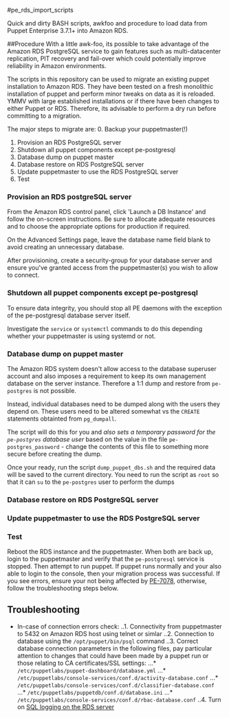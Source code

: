 #pe_rds_import_scripts

Quick and dirty BASH scripts, awkfoo and procedure to load data from Puppet 
Enterprise 3.7.1+ into Amazon RDS.

##Procedure
With a little awk-foo, its possible to take advantage of the Amazon RDS 
PostgreSQL service to gain features such as multi-datacenter replication, PIT
recovery and fail-over which could potentially improve reliability in Amazon
environments.

The scripts in this repository can be used to migrate an existing puppet 
installation to Amazon RDS.  They have been tested on a fresh monolithic 
installation of puppet and perform minor tweaks on data as it is reloaded. 
YMMV with large established installations or if there have been changes to 
either Puppet or RDS.  Therefore, its advisable to perform a dry run before 
committing to a migration.

The major steps to migrate are:
0. Backup your puppetmaster(!)
1. Provision an RDS PostgreSQL server
2. Shutdown all puppet components except pe-postgresql
3. Database dump on puppet master
4. Database restore on RDS PostgreSQL server
5. Update puppetmaster to use the RDS PostgreSQL server
6. Test

### Provision an RDS postgreSQL server
From the Amazon RDS control panel, click 'Launch a DB Instance' and follow the
on-screen instructions.  Be sure to allocate adequate resources and to choose
the appropriate options for production if required.

On the Advanced Settings page, leave the database name field blank to avoid 
creating an unnecessary database.

After provisioning, create a security-group for your database server and ensure
you've granted access from the puppetmaster(s) you wish to allow to connect.

### Shutdown all puppet components except pe-postgresql
To ensure data integrity, you should stop all PE daemons with the exception of
the pe-postgresql database server itself.

Investigate the `service` or `systemctl` commands to do this depending whether
your puppetmaster is using systemd or not.

### Database dump on puppet master
The Amazon RDS system doesn't allow access to the database superuser account 
and also imposes a requirement to keep its own management database on the 
server instance.  Therefore a 1:1 dump and restore from `pe-postgres` is not
possible.

Instead, individual databases need to be dumped along with the users they 
depend on.  These users need to be altered somewhat vs the `CREATE` statements
obtainted from `pg_dumpall`.  

The script will do this for you and *also sets a temporary password for the 
`pe-postgres` database user* based on the value in the file 
`pe-postgres_password` - change the contents of this file to something more
secure before creating the dump.

Once your ready, run the script `dump_puppet_dbs.sh` and the required data will
be saved to the current directory.  You need to run the script as `root` so 
that it can `su` to the `pe-postgres` user to perform the dumps

### Database restore on RDS PostgreSQL server
### Update puppetmaster to use the RDS PostgreSQL server

### Test
Reboot the RDS instance and the puppetmaster.  When both are back up, login to 
the puppetmaster and verify that the `pe-postgresql` service is stopped.  Then
attempt to run puppet.  If puppet runs normally and your also able to login to 
the console, then your migration process was successful.  If you see errors, 
ensure your not being affected by [PE-7078](https://tickets.puppetlabs.com/browse/PE-7078),
otherwise, follow the troubleshooting steps below.

## Troubleshooting
* In-case of connection errors check:
..1. Connectivity from puppetmaster to 5432 on Amazon RDS host using telnet or 
     simlar
..2. Connection to database using the `/opt/puppet/bin/psql` command
..3. Correct database connection parameters in the following files, pay 
     particular attention to changes that could have been made by a puppet run
     or those relating to CA certificates/SSL settings: 
...* `/etc/puppetlabs/puppet-dashboard/database.yml`
...* `/etc/puppetlabs/console-services/conf.d/activity-database.conf`
...* `/etc/puppetlabs/console-services/conf.d/classifier-database.conf`
...* `/etc/puppetlabs/puppetdb/conf.d/database.ini`
...* `/etc/puppetlabs/console-services/conf.d/rbac-database.conf`
..4. Turn on [SQL logging on the RDS server](http://docs.aws.amazon.com/AmazonRDS/latest/UserGuide/USER_LogAccess.Concepts.PostgreSQL.html)
